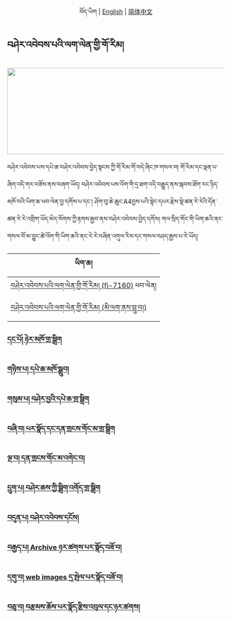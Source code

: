 <p align="center">
  <span>བོད་ཡིག</span> |
<a href="https://github.com/buda-base/digitization-guidelines/wiki/DPE-SOP">English</a> |
  <a href="https://github.com/buda-base/digitization-guidelines/wiki/%E6%A0%87%E5%87%86%E6%93%8D%E4%BD%9C%E6%B5%81%E7%A8%8B(DPE)">简体中文</a>

## བཤེར་འབེབས་པའི་ལག་ལེན་གྱི་གོ་རིམ། 

<img src="https://user-images.githubusercontent.com/42564256/80438481-e0254680-8936-11ea-8200-bbf0fe5d5261.png" height="200" width="650" >

བཤེར་འབེབས་པས་དཔེ་ཆ་བཤེར་འབེབས་བྱེད་སྟངས་ཀྱི་གོ་རིམ་གོ་བདེ་ཞིང་ཁ་གསལ་བ། གོ་རིམ་དང་ལྡན་པ་ཞིག་འདི་གར་བཟོས་ནས་བཞག་ཡོད། བཤེར་འབེབས་པས་འོག་གི་དྲ་ཐག་འདི་བརྒྱུད་ནས་སྐབས་ཐོག་རང་ཉིད་མཁོ་བའི་ཡིག་ཆ་ཕབ་ལེན་བྱ་དགོས་པ་དང་། ཤོག་བུ་ཆེ་ཆུང་A4བྱས་པའི་སྟེང་དཔར་རྗེས་སྡེ་ཚན་རེ་རེའི་དོན་ཚན་རེ་རེ་འགྲིག་ཡོད་མེད་སོགས་ཀྱི་རྟགས་རྒྱབ་ནས་བཤེར་འབེབས་བྱེད་དགོས། གལ་སྲིད་གོང་གི་ཡིག་ཆའི་ནང་གསལ་བོ་མ་བྱུང་ཚེ་འོག་གི་ཡིག་ཆའི་ནང་རེ་རེ་བཞིན་འགུལ་རིས་དང་གསལ་བཤད་རྒྱས་པ་རེ་ཡོད།

ཡིག་ཆ། |  
-------|
[བཤེར་འབེབས་པའི་ལག་ལེན་གྱི་གོ་རིམ། (fi-7160)](https://github.com/buda-base/digitization-guidelines/files/4584528/DPE.SOP.Using.fi-7160.Scanner.pdf) ཕབ་ལེན།|
[བཤེར་འབེབས་པའི་ལག་ལེན་གྱི་གོ་རིམ། (མི་ལག་ནས་བླུ་བ།)](https://github.com/buda-base/digitization-guidelines/files/4584529/DPE.SOP.Files.received.from.others.pdf)|


### [དང་པོ། ཉེར་མཁོ་གྲ་སྒྲིག](https://github.com/buda-base/digitization-guidelines/wiki/%E0%BD%91%E0%BD%84%E0%BC%8B%E0%BD%94%E0%BD%BC%E0%BC%8D-%E0%BD%89%E0%BD%BA%E0%BD%A2%E0%BC%8B%E0%BD%98%E0%BD%81%E0%BD%BC%E0%BD%A0%E0%BD%B2%E0%BC%8B%E0%BD%82%E0%BE%B2%E0%BC%8B%E0%BD%A6%E0%BE%92%E0%BE%B2%E0%BD%B2%E0%BD%82)
### [གཉིས་པ། དཔེ་ཆ་མཁོ་སྒྲུབ།](https://github.com/buda-base/digitization-guidelines/wiki/%E0%BD%82%E0%BD%89%E0%BD%B2%E0%BD%A6%E0%BC%8B%E0%BD%94%E0%BC%8D-%E0%BD%91%E0%BD%94%E0%BD%BA%E0%BC%8B%E0%BD%86%E0%BC%8B%E0%BD%98%E0%BD%81%E0%BD%BC%E0%BC%8B%E0%BD%A6%E0%BE%92%E0%BE%B2%E0%BD%B4%E0%BD%96%E0%BC%8D)
### [གསུམ་པ། བཤེར་བྱའི་དཔེ་ཆ་གྲ་སྒྲིག](https://github.com/buda-base/digitization-guidelines/wiki/%E0%BD%82%E0%BD%A6%E0%BD%B4%E0%BD%98%E0%BC%8B%E0%BD%94%E0%BC%8D-%E0%BD%96%E0%BD%A4%E0%BD%BA%E0%BD%A2%E0%BC%8B%E0%BD%96%E0%BE%B1%E0%BD%A0%E0%BD%B2%E0%BC%8B%E0%BD%91%E0%BD%94%E0%BD%BA%E0%BC%8B%E0%BD%86%E0%BC%8B%E0%BD%82%E0%BE%B2%E0%BC%8B%E0%BD%A6%E0%BE%92%E0%BE%B2%E0%BD%B2%E0%BD%82)
### [བཞི་བ། པར་སྣོད་དང་དན་གྲངས་གོང་མ་གྲ་སྒྲིག](https://github.com/buda-base/digitization-guidelines/wiki/%E0%BD%96%E0%BD%9E%E0%BD%B2%E0%BC%8B%E0%BD%96%E0%BC%8D-%E0%BD%94%E0%BD%A2%E0%BC%8B%E0%BD%A6%E0%BE%A3%E0%BD%BC%E0%BD%91%E0%BC%8B%E0%BD%91%E0%BD%84%E0%BC%8B%E0%BD%91%E0%BD%93%E0%BC%8B%E0%BD%82%E0%BE%B2%E0%BD%84%E0%BD%A6%E0%BC%8B%E0%BD%82%E0%BD%BC%E0%BD%84%E0%BC%8B%E0%BD%98%E0%BC%8B%E0%BD%82%E0%BE%B2%E0%BC%8B%E0%BD%A6%E0%BE%92%E0%BE%B2%E0%BD%B2%E0%BD%82)
### [ལྔ་བ། དན་གྲངས་གོང་མ་འགེང་བ།](https://github.com/buda-base/digitization-guidelines/wiki/%E0%BD%91%E0%BD%94%E0%BD%BA%E0%BC%8B%E0%BD%96%E0%BD%A6%E0%BE%90%E0%BE%B2%E0%BD%B4%E0%BD%93%E0%BC%8B%E0%BD%82%E0%BD%93%E0%BD%A6%E0%BC%8B%E0%BD%9A%E0%BD%B4%E0%BD%A3%E0%BC%8B%E0%BD%82%E0%BE%B1%E0%BD%B2%E0%BC%8B%E0%BD%A2%E0%BD%BA%E0%BD%A0%E0%BD%B4%E0%BC%8B%E0%BD%98%E0%BD%B2%E0%BD%82%E0%BC%8B%E0%BD%A0%E0%BD%82%E0%BD%BA%E0%BD%84%E0%BC%8B%E0%BD%9A%E0%BD%B4%E0%BD%A3%E0%BC%8D-Bibliosheet-Info)
### [དྲུག་པ། བཤེར་ཆས་ཀྱི་སྒྲིག་འགོད་གྲ་སྒྲིག](https://github.com/buda-base/digitization-guidelines/wiki/%E0%BD%91%E0%BE%B2%E0%BD%B4%E0%BD%82%E0%BC%8B%E0%BD%94%E0%BC%8D-%E0%BD%96%E0%BD%A4%E0%BD%BA%E0%BD%A2%E0%BC%8B%E0%BD%86%E0%BD%A6%E0%BC%8B%E0%BD%80%E0%BE%B1%E0%BD%B2%E0%BC%8B%E0%BD%A6%E0%BE%92%E0%BE%B2%E0%BD%B2%E0%BD%82%E0%BC%8B%E0%BD%A0%E0%BD%82%E0%BD%BC%E0%BD%91%E0%BC%8B%E0%BD%82%E0%BE%B2%E0%BC%8B%E0%BD%A6%E0%BE%92%E0%BE%B2%E0%BD%B2%E0%BD%82)
### [བདུན་པ། བཤེར་འབེབས་དངོས།](https://github.com/buda-base/digitization-guidelines/wiki/%E0%BD%96%E0%BD%91%E0%BD%B4%E0%BD%93%E0%BC%8B%E0%BD%94%E0%BC%8D-%E0%BD%96%E0%BD%A4%E0%BD%BA%E0%BD%A2%E0%BC%8B%E0%BD%A0%E0%BD%96%E0%BD%BA%E0%BD%96%E0%BD%A6%E0%BC%8B%E0%BD%91%E0%BD%84%E0%BD%BC%E0%BD%A6%E0%BC%8D)
### [བརྒྱད་པ། Archive ཉར་ཚགས་པར་སྣོད་བཟོ་བ།](https://github.com/buda-base/digitization-guidelines/wiki/%E0%BD%96%E0%BD%A2%E0%BE%92%E0%BE%B1%E0%BD%91%E0%BC%8B%E0%BD%94%E0%BC%8D-Archive-%E0%BD%89%E0%BD%A2%E0%BC%8B%E0%BD%9A%E0%BD%82%E0%BD%A6%E0%BC%8B%E0%BD%94%E0%BD%A2%E0%BC%8B%E0%BD%A6%E0%BE%A3%E0%BD%BC%E0%BD%91%E0%BC%8B%E0%BD%96%E0%BD%9F%E0%BD%BC%E0%BC%8B%E0%BD%96%E0%BC%8D)
### [དགུ་བ། web images དྲ་སྤེལ་པར་སྣོད་བཟོ་བ།](https://github.com/buda-base/digitization-guidelines/wiki/%E0%BD%91%E0%BD%82%E0%BD%B4%E0%BC%8B%E0%BD%96%E0%BC%8D-web-images-%E0%BD%91%E0%BE%B2%E0%BC%8B%E0%BD%A6%E0%BE%A4%E0%BD%BA%E0%BD%A3%E0%BC%8B%E0%BD%94%E0%BD%A2%E0%BC%8B%E0%BD%A6%E0%BE%A3%E0%BD%BC%E0%BD%91%E0%BC%8B%E0%BD%96%E0%BD%9F%E0%BD%BC%E0%BC%8B%E0%BD%96%E0%BC%8D)
### [བཅུ་བ། བརྩམས་ཆོས་པར་སྣོད་རྩིས་འབུལ་དང་ཉར་ཚགས།](https://github.com/buda-base/digitization-guidelines/wiki/%E0%BD%96%E0%BD%85%E0%BD%B4%E0%BC%8B%E0%BD%96%E0%BC%8D-%E0%BD%96%E0%BD%A2%E0%BE%A9%E0%BD%98%E0%BD%A6%E0%BC%8B%E0%BD%86%E0%BD%BC%E0%BD%A6%E0%BC%8B%E0%BD%94%E0%BD%A2%E0%BC%8B%E0%BD%A6%E0%BE%A3%E0%BD%BC%E0%BD%91%E0%BC%8B%E0%BD%A2%E0%BE%A9%E0%BD%B2%E0%BD%A6%E0%BC%8B%E0%BD%A0%E0%BD%96%E0%BD%B4%E0%BD%A3%E0%BC%8B%E0%BD%91%E0%BD%84%E0%BC%8B%E0%BD%89%E0%BD%A2%E0%BC%8B%E0%BD%9A%E0%BD%82%E0%BD%A6%E0%BC%8D)

